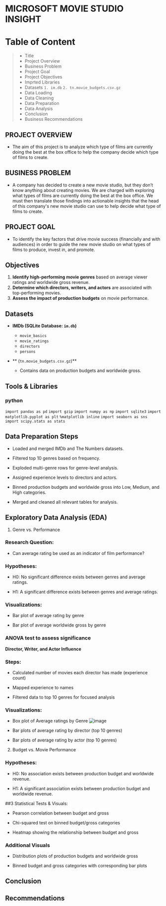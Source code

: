 # MICROSOFT MOVIE STUDIO INSIGHT
# Table of Content
>* Title
>* Project Overview
>* Business Problem
>* Project Goal
>* Project Objectives
>* Imprted Libraries
>* Datasets 
`1. im.db`
`2. tn.movie_budgets.csv.gz`
>* Data Loading
>* Data Cleaning
>* Data Preparation
>* Data Analysis
>* Conclusion
>* Business Recommendations


## PROJECT OVERViEW
- The aim of this project is to analyze which type of films are currently doing the best at the box office to help the company decide which type of films to create.

## BUSINESS PROBLEM
- A company has decided to create a new movie studio, but they don’t know anything about creating movies. We are charged with exploring what types of films are currently doing the best at the box office. We must then translate those findings into actionable insights that the head of this company's new movie studio can use to help decide what type of films to create.

## PROJECT GOAL

- To identify the key factors that drive movie success (financially and with audiences) in order to guide the new movie studio on what types of films to produce, invest in, and promote.

##  Objectives

1. **Identify high-performing movie genres** based on average viewer ratings and worldwide gross revenue.
2. **Determine which directors, writers, and actors** are associated with top-performing movies.
3. **Assess the impact of production budgets** on movie performance.

##  Datasets

- **IMDb (SQLite Database: `im.db`)**
  - `movie_basics`
  - `movie_ratings`
  - `directors`
  - `persons`

- ** (`tn.movie_budgets.csv.gz`)**
  - Contains data on production budgets and worldwide gross.

## Tools & Libraries
### python
`import pandas as pd`
`import gzip`
`import numpy as np`
`import sqlite3`
`import matplotlib.pyplot as plt`
`%matplotlib inline`
`import seaborn as sns`
`import scipy.stats as stats`

## Data Preparation Steps
- Loaded and merged IMDb and The Numbers datasets.

- Filtered top 10 genres based on frequency.

- Exploded multi-genre rows for genre-level analysis.

- Assigned experience levels to directors and actors.

- Binned production budgets and worldwide gross into Low, Medium, and High categories.

- Merged and cleaned all relevant tables for analysis.

## Exploratory Data Analysis (EDA)
1. Genre vs. Performance
### Research Question:
- Can average rating be used as an indicator of film performance?

### Hypotheses:

- H0: No significant difference exists between genres and average ratings.

- H1: A significant difference exists between genres and average ratings.

### Visualizations:

- Bar plot of average rating by genre

- Bar plot of average worldwide gross by genre

### ANOVA test to assess significance

 **Director, Writer, and Actor Influence**
### Steps:

- Calculated number of movies each director has made (experience count)

- Mapped experience to names

- Filtered data to top 10 genres for focused analysis

### Visualizations:
- Box plot of Average ratings by Genre
  ![image](https://github.com/user-attachments/assets/13fcb1af-dd55-474e-89a7-9508307dc9fe)

- Bar plots of average rating by director (top 10 genres)

- Bar plots of average rating by actor (top 10 genres)

2. Budget vs. Movie Performance
### Hypotheses:

- H0: No association exists between production budget and worldwide revenue.

- H1: A significant association exists between production budget and worldwide revenue.

##3 Statistical Tests & Visuals:

- Pearson correlation between budget and gross

- Chi-squared test on binned budget/gross categories

- Heatmap showing the relationship between budget and gross

### Additional Visuals
- Distribution plots of production budgets and worldwide gross

- Binned budget and gross categories with corresponding bar plots

## Conclusion




## Recommendations
